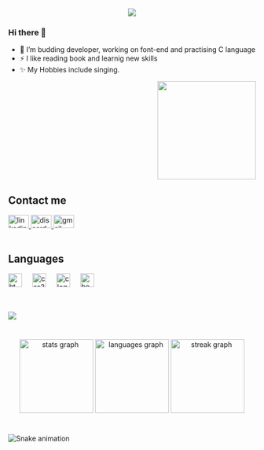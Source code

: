<h1 align="center">
  <a href="https://git.io/typing-svg">
    <img src="https://readme-typing-svg.herokuapp.com/?lines=Greetings,Programmers!👋;I'm+Pallavi+Negi...;I+am+a+developer!&center=true&size=30">
  </a>
</h1>

### Hi there 👋

- 🌱 I’m budding developer, working on font-end and practising C language
- ⚡ I like reading book and learnig new skills
- ✨ My Hobbies include singing.

<img align="right" height="200" src="https://i.imgflip.com/65efzo.gif"  />

<br clear="both">

## Contact me

<div align="left">

 <a href="https://www.linkedin.com/feed/">
  <img src="https://raw.githubusercontent.com/maurodesouza/profile-readme-generator/master/src/assets/icons/social/linkedin/default.svg" width="42" height="27" alt="linkedin logo" >
 </a>

 <a href="https://discord.com/channels/@me/1221055728265990240">
  <img src="https://raw.githubusercontent.com/maurodesouza/profile-readme-generator/master/src/assets/icons/social/discord/default.svg" width="42" height="27" alt="discord logo">
 </a>

 <a href="https://mail.google.com/mail/u/0/#inbox">
  <img src="https://raw.githubusercontent.com/maurodesouza/profile-readme-generator/master/src/assets/icons/social/gmail/default.svg" width="42" height="27" alt="gmail logo">
 </a>
</div>

<br clear="both">

## Languages

<div align="left">
  <img src="https://cdn.jsdelivr.net/gh/devicons/devicon/icons/html5/html5-original.svg" height="28" alt="html5 logo"  />
  <img width="13" />
  <img src="https://cdn.jsdelivr.net/gh/devicons/devicon/icons/css3/css3-plain.svg" height="28" alt="css3 logo"  />
  <img width="13" />
  <img src="https://cdn.jsdelivr.net/gh/devicons/devicon/icons/c/c-original.svg" height="28" alt="c logo"  />
  <img width="13" />
  <img src="https://cdn.jsdelivr.net/gh/devicons/devicon/icons/bootstrap/bootstrap-original.svg" height="28" alt="bootstrap logo"  />
</div>

<br>

##

<img align="left" src="https://profile-counter.glitch.me/Negipallavi/count.svg?"  />
<br>

###
<br clear="both">

<div align="center">
  <img src="https://github-readme-stats.vercel.app/api?username=Negipallavi&hide_title=false&hide_rank=false&show_icons=true&include_all_commits=true&count_private=true&disable_animations=false&theme=dracula&locale=en&hide_border=false&order=1" height="150" alt="stats graph"  />
  <img src="https://github-readme-stats.vercel.app/api/top-langs?username=Negipallavi&locale=en&hide_title=false&layout=compact&card_width=320&langs_count=5&theme=dracula&hide_border=false&order=2" height="150" alt="languages graph"  />
  <img src="https://streak-stats.demolab.com?user=Negipallavi&locale=en&mode=daily&theme=dracula&hide_border=false&border_radius=5&order=3" height="150" alt="streak graph"  />
</div>

###

<br clear="both">

<img src="https://raw.githubusercontent.com/Negipallavi/Negipallavi/output/snake.svg" alt="Snake animation" />

###
<!---
Negipallavi/Negipallavi is a ✨ special ✨ repository because its `README.md` (this file) appears on your GitHub profile.
You can click the Preview link to take a look at your changes.
---

- 👋 Hi, I’m @Negipallavi
- 👀 I’m interested in ...
- 🌱 I’m currently learning ...
- 💞️ I’m looking to collaborate on ...
- 📫 How to reach me ...
- 😄 Pronouns: ...
- ⚡ Fun fact: ...
